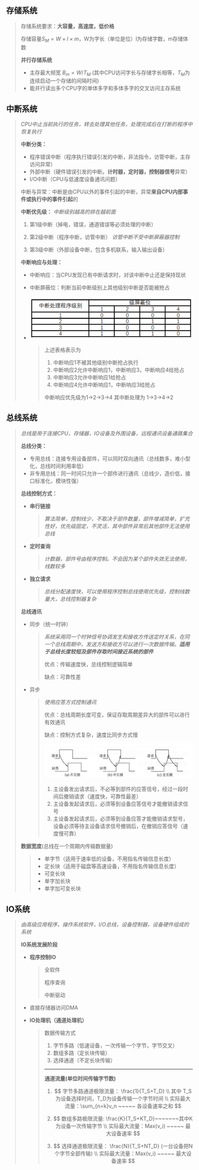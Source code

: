 ## **存储系统**

> 存储系统要求：**大容量，高速度，低价格**
>
> 存储容量$S_M = W \times l \times m$，W为字长（单位是位）l为存储字数，m存储体数
>
> **并行存储系统**
>
> - 主存最大频宽 $B_m= W / T_M$ (其中CPU访问字长与存储字长相等，$T_M$为连续启动一个存储的间隔时间)
> - 能并行读出多个CPU字的单体多字和多体多字的交叉访问主存系统

## **中断系统**

> *CPU中止当前执行的任务，转去处理其他任务，处理完成后在打断的程序中恢复执行*
>
> **中断分类：**
>
> - 程序错误中断（程序执行错误引发的中断，非法指令，访管中断，主存访问异常）
> - 外部中断（硬件错误引发的中断。**计时器，定时器，控制器信号**异常）
> - I/O中断（CPU与低速度设备通讯问题）
>
> 中断与异常：中断是由CPU以外的事件引起的中断，异常**来自CPU内部事件或执行中的事件引起**的
>
> **中断优先级：** *中断级别越高的排在越前面*
>
> 1. 第1级中断（掉电，错误，通道错误等必须处理的中断）
>
> 2. 第2级中断（程序中断，访管中断）     *访管中断不受中断屏蔽器控制*
>
> 3. 第3级中断（外部设备中断，包含多机联系，输入输出设备）
>
> **中断响应与处理：**
>
> - 中断响应：当CPU发现已有中断请求时，对该中断中止还是保持现状
>
> - 中断屏蔽位：判断当前中断级别上其他级别中断是否能被抢占
>
> - ![image-20221006173723972](img\image-20221006173723972.png) 
>
>   > 上述表格表示为
>   >
>   > 1. 中断响应1不被其他级别中断抢占执行
>   > 2. 中断响应2允许中断响应1，中断响应3，中断响应4给抢占
>   > 3. 中断响应3允许中断响应1给抢占
>   > 4. 中断响应4允许中断响应1，中断响应3给抢占
>   >
>   > 中断响应优先级为1->2->3->4 其中断处理为 1->3->4->2
>
>   

## **总线系统**

> *总线是用于连接CPU，存储器，IO设备及外围设备，远程通讯设备通路集合*
>
> **总线分类：**
>
> - 专用总线：连接专用设备部件，可以同时双向通讯（总线数多，难小型化，总线时间利用率低）
> - 非专用总线：同一时间只允许一个部件进行通讯（总线少，造价低，接口标准化，模块性强）
>
> **总线控制方式：**
>
> - **串行链接**
>
>   > *算法简单，控制线少，不取决于部件数量，部件增减简单，扩充性好，优先级固定，不灵活，其中部件异常后其他部件无法使用总线*
>
> - **定时查询**
>
>   > *计数器，部件号由程序控制。不会因为某个部件失效无法使用，线数较多*
>
> - **独立请求**
>
>   > *总线分配速度快，可以使用程序控制总线使用优先级，控制线数量大，总线控制器复杂*
>
> **总线通讯**
>
> - 同步（统一时钟）
>
>   > *系统采用同一个时钟信号协调发生和接收方传送定时关系，在同一个总线周期中，发送方和接收方可以进行一次数据传输。**适用于总线长度较短及部件存取时间接近系统的部件***
>   >
>   > 优点：传输速度快，总线控制逻辑简单
>   >
>   > 缺点：可靠性差
>
> - 异步
>
>   > *使用应答方式控制通讯*
>   >
>   > 优点：总线周期长度可变，保证存取周期差异大的部件可以进行有效通讯
>   >
>   > 缺点：控制方式复杂，速度比同步方式慢
>   >
>   > <img src="img/image-20220827233217946.png" alt="image-20220827233217946" style="zoom:50%;" /> 
>   >
>   > 1. 主设备发出请求后，不必等到部件的应答信号，经过一段时间后撤销请求（速度快，可靠性最差）
>   > 2. 主设备发起请求后，必须等到设备应答信号才能撤销请求信号
>   > 3. 主设备发起请求后，必须等到设备应答才能撤销请求型号，设备必须等待主设备请求信号撤销后，在撤销应答信号（速度慢可靠）
>
> **数据宽度**(总线在一个周期内传输数据量)
>
> > - 单字节（适用于速率低的设备，不用指名传输信息长度）
> > - 定长块（适用于磁盘等高速设备，不用指名传输信息长度）
> > - 可变长块
> > - 单字加长块
> > - 单字加可变长块

## **IO系统**

> *由高级应用程序，操作系统软件，I/O总线，设备控制器，设备硬件组成的系统*
>
> **IO系统发展阶段**
>
> - **程序控制IO**
>
>   >全软件
>   >
>   >程序查询
>   >
>   >中断驱动
>
> - 直接存储器访问DMA
>
> - **IO处理机（通道处理机）**
>
>   > 数据传输方式
>   >
>   > 1. 字节多路（低速设备，一次传输一个字节，字节交叉）
>   > 2. 数组多路（定长块传输）
>   > 3. 选择通道（不定长块传输）
>   >
>   > ---
>   >
>   > **通道流量(单位时间传输字节数)**
>   >
>   > 1. $$
>   >    字节多路通道极限流量：
>   >    \frac{1}{T_S+T_D} \\
>   >    其中 T_S为设备选择时间，T_D为设备传输一个字节时间 \\
>   >    实际最大流量：\sum_{n=k}v_n ~~~~~ 各设备速率之和
>   >    $$
>   >    
>   > 2. $$
>   >    数组多路极限流量: \frac{K}{T_S+KT_D}~~~~~~~其中K为设备一次传输字节 \\
>   >    实际最大流量：Max(v_i) ~~~~~ 最大设备速率
>   >    $$
>   >    
>   > 3. $$
>   >    选择通道极限流量： \frac{N}{T_S+NT_D} (一台设备把N个字节全部传输) \\
>   >    实际最大流量：Max(v_i) ~~~~~ 最大设备速率
>   >    $$
>   >



